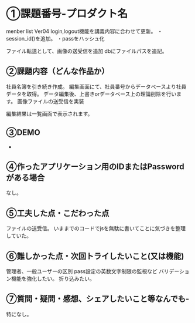 # ①課題番号-プロダクト名
menber list Ver04
login,logout機能を講義内容に合わせて更新。
・session_id()を追加。
・passをハッシュ化

ファイル転送として、画像の送受信を追加
dbにファイルパスを追記。

## ②課題内容（どんな作品か）
社員名簿を引き続き作成。
編集画面にて、社員番号からデータベースより社員データを取得。
データ編集後、上書きorデータベース上の理論削除を行います。
画像ファイルの送受信を実装

編集結果は一覧画面で表示されます。

## ③DEMO

-

## ④作ったアプリケーション用のIDまたはPasswordがある場合

なし。

## ⑤工夫した点・こだわった点
ファイルの送受信。
いままでのコードでjsを無駄に書いてことに気づきを整理していた。



## ⑥難しかった点・次回トライしたいこと(又は機能)
管理者、一般ユーザーの区別
pass設定の英数文字制限の監視など
バリデーション機能を強化したい。
折り込みたい。

## ⑦質問・疑問・感想、シェアしたいこと等なんでも-
特になし。


